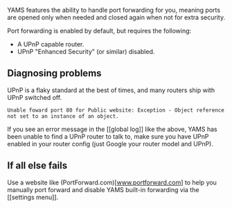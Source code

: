 YAMS features the ability to handle port forwarding for you, meaning ports are opened only when needed and closed again when not for extra security.

Port forwarding is enabled by default, but requires the following:
  * A UPnP capable router.
  * UPnP "Enhanced Security" (or similar) disabled.

## Diagnosing problems

UPnP is a flaky standard at the best of times, and many routers ship with UPnP switched off.

`Unable foward port 80 for Public website: Exception - Object reference not set to an instance of an object.`

If you see an error message in the [[global log]] like the above, YAMS has been unable to find a UPnP router to talk to, make sure you have UPnP enabled in your router config (just Google your router model and UPnP).

## If all else fails

Use a website like (PortForward.com)[www.portforward.com] to help you manually port forward and disable YAMS built-in forwarding via the [[settings menu]].